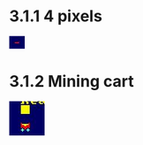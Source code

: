 # 3.1.1 4 pixels

![4-pixels](./resources/4-pixels.jpg)

# 3.1.2 Mining cart

![mining-cart](./resources/mining-cart.jpg)
